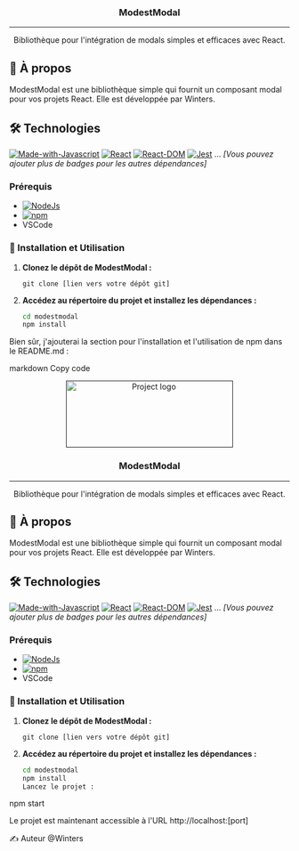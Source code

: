 <h3 align="center">ModestModal</h3>

<div align="center">

</div>

---

<p align="center">Bibliothèque pour l'intégration de modals simples et efficaces avec React.
    <br> 
</p>

## 🧐 À propos <a name = "about"></a>

ModestModal est une bibliothèque simple qui fournit un composant modal pour vos projets React. Elle est développée par Winters.

## 🛠 Technologies

[![Made-with-Javascript](https://img.shields.io/badge/Made%20with-Javascript-green)](https://developer.mozilla.org/fr/docs/Web/JavaScript)
[![React](https://img.shields.io/badge/React-v18.2.0-blue)](https://fr.reactjs.org/)
[![React-DOM](https://img.shields.io/badge/React--DOM-v18.2.0-blue)](https://fr.reactjs.org/)
[![Jest](https://img.shields.io/badge/Jest-v29.6.3-red)](https://jestjs.io/)
... _[Vous pouvez ajouter plus de badges pour les autres dépendances]_

### Prérequis

- [![NodeJs](https://img.shields.io/badge/NodeJs-v_16.10.0-red)](https://nodejs.org/en/docs/)
- [![npm](https://img.shields.io/badge/npm-v7.24.0-blue)](https://www.npmjs.com/)
- VSCode

### 🚀 Installation et Utilisation

1. **Clonez le dépôt de ModestModal :**

   `git clone [lien vers votre dépôt git]`

2. **Accédez au répertoire du projet et installez les dépendances :**

   ```bash
   cd modestmodal
   npm install
   ```

Bien sûr, j'ajouterai la section pour l'installation et l'utilisation de npm dans le README.md :

markdown
Copy code

<p align="center">
  <a href="" rel="noopener">
 <img width=300px height=120px src="https://user.oc-static.com/upload/2020/08/18/15977560509272_logo%20%285%29.png" alt="Project logo"></a>
</p>

<h3 align="center">ModestModal</h3>

<div align="center">

</div>

---

<p align="center">Bibliothèque pour l'intégration de modals simples et efficaces avec React.
    <br> 
</p>

## 🧐 À propos <a name = "about"></a>

ModestModal est une bibliothèque simple qui fournit un composant modal pour vos projets React. Elle est développée par Winters.

## 🛠 Technologies

[![Made-with-Javascript](https://img.shields.io/badge/Made%20with-Javascript-green)](https://developer.mozilla.org/fr/docs/Web/JavaScript)
[![React](https://img.shields.io/badge/React-v18.2.0-blue)](https://fr.reactjs.org/)
[![React-DOM](https://img.shields.io/badge/React--DOM-v18.2.0-blue)](https://fr.reactjs.org/)
[![Jest](https://img.shields.io/badge/Jest-v29.6.3-red)](https://jestjs.io/)
... _[Vous pouvez ajouter plus de badges pour les autres dépendances]_

### Prérequis

- [![NodeJs](https://img.shields.io/badge/NodeJs-v_16.10.0-red)](https://nodejs.org/en/docs/)
- [![npm](https://img.shields.io/badge/npm-v7.24.0-blue)](https://www.npmjs.com/)
- VSCode

### 🚀 Installation et Utilisation

1. **Clonez le dépôt de ModestModal :**

   `git clone [lien vers votre dépôt git]`

2. **Accédez au répertoire du projet et installez les dépendances :**
   ```bash
   cd modestmodal
   npm install
   Lancez le projet :
   ```

npm start

Le projet est maintenant accessible à l'URL http://localhost:[port]

✍️ Auteur <a name = "authors"></a>
@Winters
